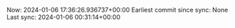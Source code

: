 Now: 2024-01-06 17:36:26.936737+00:00 Earliest commit since sync: None Last sync: 2024-01-06 00:31:14+00:00
